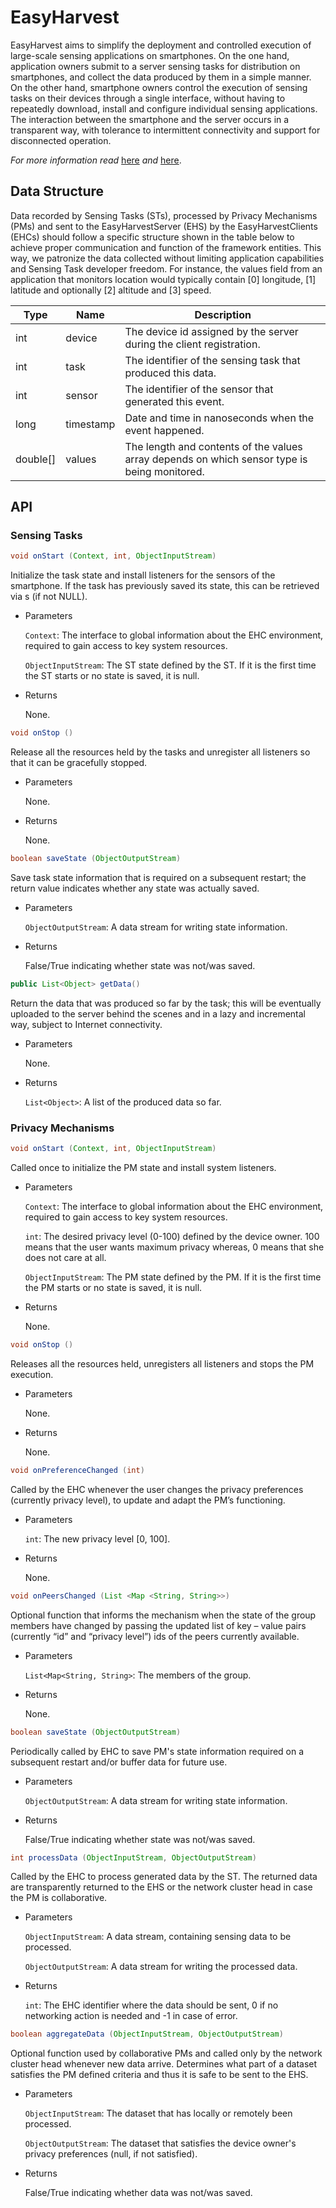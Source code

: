 # EasyHarvest

EasyHarvest aims to simplify the deployment and controlled execution of large-scale sensing applications on smartphones. On the one hand, application owners submit to a server sensing tasks for distribution on smartphones, and collect the data produced by them in a simple manner. On the other hand, smartphone owners control the execution of sensing tasks on their devices through a single interface, without having to repeatedly download, install and configure individual sensing applications. The interaction between the smartphone and the server occurs in a transparent way, with tolerance to intermittent connectivity and support for disconnected operation.

*For more information read* [here](http://www.inf.uth.gr/wp-content/uploads/formidable/Katsomallos_Emmanouil.pdf) *and* [here](http://www.inf.uth.gr/wp-content/uploads/formidable/Katsomallos_Emmanouil1.pdf).

## Data Structure

Data recorded by Sensing Tasks (STs), processed by Privacy Mechanisms (PMs) and sent to the EasyHarvestServer (EHS) by the EasyHarvestClients (EHCs) should follow a specific structure shown in the table below to achieve proper communication and function of the framework entities. This way, we patronize the data collected without limiting application capabilities and Sensing Task developer freedom. For instance, the values field from an application that monitors location would typically contain [0] longitude, [1] latitude and optionally [2] altitude and [3] speed.

| Type          | Name          | Description   |
| ------------- | ------------- | ------------- |
| int           | device        | The device id assigned by the server during the client registration. |
| int           | task          | The identifier of the sensing task that produced this data. |
| int           | sensor        | The identifier of the sensor that generated this event. |
| long          | timestamp     | Date and time in nanoseconds when the event happened. |
| double[]      | values        | The length and contents of the values array depends on which sensor type is being monitored. |

## API

### Sensing Tasks

```java
void onStart (Context, int, ObjectInputStream)
```

Initialize the task state and install listeners for the sensors of the smartphone. If the task has previously saved its state, this can be retrieved via s (if not NULL).

* Parameters

  `Context`: The interface to global information about the EHC environment, required to gain access to key system resources.

  `ObjectInputStream`: The ST state defined by the ST. If it is the first time the ST starts or no state is saved, it is null.

* Returns

  None.

```java
void onStop ()
```

Release all the resources held by the tasks and unregister all listeners so that it can be gracefully stopped.

* Parameters

  None.

* Returns

  None.

```java
boolean saveState (ObjectOutputStream)
```

Save task state information that is required on a subsequent restart; the return value indicates whether any state was actually saved.

* Parameters

  `ObjectOutputStream`: A data stream for writing state information.

* Returns

  False/True indicating whether state was not/was saved.

```java
public List<Object> getData()
```

Return the data that was produced so far by the task; this will be eventually uploaded to the server behind the scenes and in a lazy and incremental way, subject to Internet connectivity.

* Parameters

  None.

* Returns

  `List<Object>`: A list of the produced data so far.


### Privacy Mechanisms

```java
void onStart (Context, int, ObjectInputStream)
```

Called once to initialize the PM state and install system listeners.
* Parameters

  `Context`: The interface to global information about the EHC environment, required to gain access to key system resources.

  `int`: The desired privacy level (0-100) defined by the device owner. 100 means that the user wants maximum privacy whereas, 0 means that she does not care at all.

  `ObjectInputStream`: The PM state defined by the PM. If it is the first time the PM starts or no state is saved, it is null.

* Returns

  None.

```java
void onStop ()
```

Releases all the resources held, unregisters all listeners and stops the PM execution.

* Parameters

  None.

* Returns

  None.

```java
void onPreferenceChanged (int)
```

Called by the EHC whenever the user changes the privacy preferences (currently privacy level), to update and adapt the PM’s functioning.

* Parameters

  `int`: The new privacy level [0, 100].

* Returns

  None.

```java
void onPeersChanged (List <Map <String, String>>)
```

Optional function that informs the mechanism when the state of the group members have changed by passing the updated list of key – value pairs (currently “id” and “privacy level”) ids of the peers currently available.

* Parameters

  `List<Map<String, String>`: The members of the group.

* Returns

  None.

```java
boolean saveState (ObjectOutputStream)
```

Periodically called by EHC to save PM's state information required on a subsequent restart and/or buffer data for future use.

* Parameters

  `ObjectOutputStream`: A data stream for writing state information.

* Returns

  False/True indicating whether state was not/was saved.

```java
int processData (ObjectInputStream, ObjectOutputStream)
```

Called by the EHC to process generated data by the ST. The returned data are transparently returned to the EHS or the network cluster head in case the PM is collaborative.

* Parameters

  `ObjectInputStream`: A data stream, containing sensing data to be processed.

  `ObjectOutputStream`: A data stream for writing the processed data.

* Returns

  `int`: The EHC identifier where the data should be sent, 0 if no networking action is needed and -1 in case of error.

```java
boolean aggregateData (ObjectInputStream, ObjectOutputStream)
```

Optional function used by collaborative PMs and called only by the network cluster head whenever new data arrive. Determines what part of a dataset satisfies the PM defined criteria and thus it is safe to be sent to the EHS.

* Parameters

  `ObjectInputStream`: The dataset that has locally or remotely been processed.

  `ObjectOutputStream`: The dataset that satisfies the device owner's privacy preferences (null, if not satisfied).

* Returns

  False/True indicating whether data was not/was saved.
